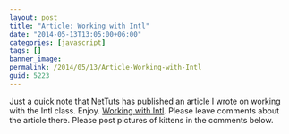 ```yaml
---
layout: post
title: "Article: Working with Intl"
date: "2014-05-13T13:05:00+06:00"
categories: [javascript]
tags: []
banner_image: 
permalink: /2014/05/13/Article-Working-with-Intl
guid: 5223
---
```


<p>
Just a quick note that NetTuts has published an article I wrote on working with the Intl class. Enjoy. <a href="http://code.tutsplus.com/tutorials/working-with-intl--cms-21082">Working with Intl</a>. Please leave comments about the article there. Please post pictures of kittens in the comments below.
</p>